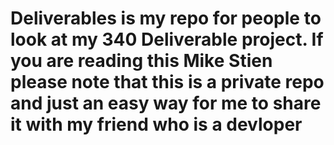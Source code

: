 # Deliverables is my repo for people to look at my 340 Deliverable project. If you are reading this Mike Stien please note that this is a private repo and just an easy way for me to share it with my friend who is a devloper
